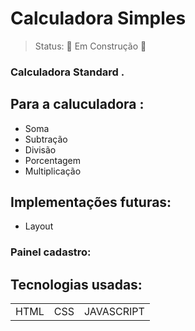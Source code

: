 <h1> Calculadora Simples </h1>

> Status: 🚧 Em Construção 🚧


### Calculadora Standard .

## Para a caluculadora :


+ Soma
+ Subtração
+ Divisão 
+ Porcentagem
+ Multiplicação



## Implementações futuras:

+ Layout 




### Painel cadastro:



## Tecnologias usadas:

<table>
<tr>
<td>HTML</td>
<td>CSS</td>
<td>JAVASCRIPT</td>
</tr>
</table>






